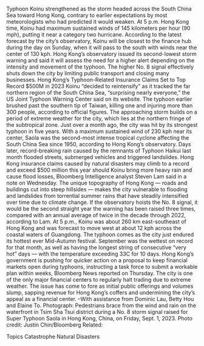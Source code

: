 Typhoon Koinu strengthened as the storm headed across the South China Sea toward Hong Kong, contrary to earlier expectations by most meteorologists who had predicted it would weaken.
At 5 p.m. Hong Kong time, Koinu had maximum sustained winds of 145 kilometers per hour (90 mph), putting it near a category two hurricane. According to the latest forecast by the city’s observatory, Koinu will be closest to the finance hub during the day on Sunday, when it will pass to the south with winds near the center of 130 kph.
Hong Kong’s observatory issued its second-lowest storm warning and said it will assess the need for a higher alert depending on the intensity and movement of the typhoon. The higher No. 8 signal effectively shuts down the city by limiting public transport and closing many businesses.
Hong Kong’s Typhoon-Related Insurance Claims Set to Top Record $500M in 2023
Koinu “decided to reintensify” as it tracked the far northern region of the South China Sea, “surprising nearly everyone,” the US Joint Typhoon Warning Center said on its website.
The typhoon earlier brushed past the southern tip of Taiwan, killing one and injuring more than 300 people, according to official figures.
The approaching storm builds on a period of extreme weather for the city, which lies at the northern fringe of the subtropical zone. Just over a month ago, the city was hit by its strongest typhoon in five years. With a maximum sustained wind of 230 kph near its center, Saola was the second-most intense tropical cyclone affecting the South China Sea since 1950, according to Hong Kong’s observatory.
Days later, record-breaking rain caused by the remnants of Typhoon Haikui last month flooded streets, submerged vehicles and triggered landslides.
Hong Kong insurance claims caused by natural disasters may climb to a record and exceed $500 million this year should Koinu bring more heavy rain and cause flood losses, Bloomberg Intelligence analyst Steven Lam said in a note on Wednesday.
The unique topography of Hong Kong — roads and buildings cut into steep hillsides — makes the city vulnerable to flooding and landslides from torrential summer rains that have steadily intensified over time due to climate change.
If the observatory hoists the No. 8 signal, it would be the second straight year the warning has been raised three times, compared with an annual average of twice in the decade through 2022, according to Lam.
At 5 p.m., Koinu was about 260 km east-southeast of Hong Kong and was forecast to move west at about 12 kph across the coastal waters of Guangdong.
The typhoon comes as the city just endured its hottest ever Mid-Autumn festival. September was the wettest on record for that month, as well as having the longest string of consecutive “very hot” days — with the temperature exceeding 33C for 10 days.
Hong Kong’s government is pushing for quicker action on a proposal to keep financial markets open during typhoons, instructing a task force to submit a workable plan within weeks, Bloomberg News reported on Thursday.
The city is one of the only major financial centers to regularly halt trading due to extreme weather. The issue has come to fore as initial public offerings and volumes slump, sapping revenue for Hong Kong’s coffers and undermining the city’s appeal as a financial center.
–With assistance from Dominic Lau, Betty Hou and Elaine To.
Photograph: Pedestrians brace from the wind and rain on the waterfront in Tsim Sha Tsui district during a No. 8 storm signal raised for Super Typhoon Saola in Hong Kong, China, on Friday, Sept. 1, 2023. Photo credit: Justin Chin/Bloomberg
Related:

Topics
Catastrophe
Natural Disasters
